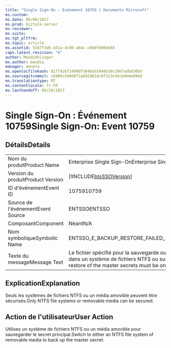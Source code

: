 ```yaml
---
title: "Single Sign-On : Événement 10759 | Documents Microsoft"
ms.custom: 
ms.date: 06/08/2017
ms.prod: biztalk-server
ms.reviewer: 
ms.suite: 
ms.tgt_pltfrm: 
ms.topic: article
ms.assetid: 5347f3d6-d31a-4c00-a64c-c0b0f680de88
caps.latest.revision: "6"
author: MandiOhlinger
ms.author: mandia
manager: anneta
ms.openlocfilehash: 81ff42b71499df5848a55848b3dc1067adb830bd
ms.sourcegitcommit: cb908c540d8f1a692d01dc8f313e16cb4b4e696d
ms.translationtype: MT
ms.contentlocale: fr-FR
ms.lasthandoff: 09/20/2017
---
```

# <a name="single-sign-on-event-10759"></a><span data-ttu-id="d9483-102">Single Sign-On : Événement 10759</span><span class="sxs-lookup"><span data-stu-id="d9483-102">Single Sign-On: Event 10759</span></span>
## <a name="details"></a><span data-ttu-id="d9483-103">Détails</span><span class="sxs-lookup"><span data-stu-id="d9483-103">Details</span></span>  
  
|||  
|-|-|  
|<span data-ttu-id="d9483-104">Nom du produit</span><span class="sxs-lookup"><span data-stu-id="d9483-104">Product Name</span></span>|<span data-ttu-id="d9483-105">Enterprise Single Sign-On</span><span class="sxs-lookup"><span data-stu-id="d9483-105">Enterprise Single Sign-On</span></span>|  
|<span data-ttu-id="d9483-106">Version du produit</span><span class="sxs-lookup"><span data-stu-id="d9483-106">Product Version</span></span>|[!INCLUDE[btsSSOVersion](../includes/btsssoversion-md.md)]|  
|<span data-ttu-id="d9483-107">ID d'événement</span><span class="sxs-lookup"><span data-stu-id="d9483-107">Event ID</span></span>|<span data-ttu-id="d9483-108">10759</span><span class="sxs-lookup"><span data-stu-id="d9483-108">10759</span></span>|  
|<span data-ttu-id="d9483-109">Source de l'événement</span><span class="sxs-lookup"><span data-stu-id="d9483-109">Event Source</span></span>|<span data-ttu-id="d9483-110">ENTSSO</span><span class="sxs-lookup"><span data-stu-id="d9483-110">ENTSSO</span></span>|  
|<span data-ttu-id="d9483-111">Composant</span><span class="sxs-lookup"><span data-stu-id="d9483-111">Component</span></span>|<span data-ttu-id="d9483-112">Néant</span><span class="sxs-lookup"><span data-stu-id="d9483-112">N/A</span></span>|  
|<span data-ttu-id="d9483-113">Nom symbolique</span><span class="sxs-lookup"><span data-stu-id="d9483-113">Symbolic Name</span></span>|<span data-ttu-id="d9483-114">ENTSSO_E_BACKUP_RESTORE_FAILED_MEDIA</span><span class="sxs-lookup"><span data-stu-id="d9483-114">ENTSSO_E_BACKUP_RESTORE_FAILED_MEDIA</span></span>|  
|<span data-ttu-id="d9483-115">Texte du message</span><span class="sxs-lookup"><span data-stu-id="d9483-115">Message Text</span></span>|<span data-ttu-id="d9483-116">Le fichier spécifié pour la sauvegarde ou la restauration des secrets principaux doit figurer dans un système de fichiers NTFS ou sur un média amovible.</span><span class="sxs-lookup"><span data-stu-id="d9483-116">The file specified for backup or restore of the master secrets must be on an NTFS file system or removable media.</span></span>|  
  
## <a name="explanation"></a><span data-ttu-id="d9483-117">Explication</span><span class="sxs-lookup"><span data-stu-id="d9483-117">Explanation</span></span>  
 <span data-ttu-id="d9483-118">Seuls les systèmes de fichiers NTFS ou un média amovible peuvent être sécurisés.</span><span class="sxs-lookup"><span data-stu-id="d9483-118">Only NTFS file systems or removable media can be secured.</span></span>  
  
## <a name="user-action"></a><span data-ttu-id="d9483-119">Action de l'utilisateur</span><span class="sxs-lookup"><span data-stu-id="d9483-119">User Action</span></span>  
 <span data-ttu-id="d9483-120">Utilisez un système de fichiers NTFS ou un média amovible pour sauvegarder le secret principal.</span><span class="sxs-lookup"><span data-stu-id="d9483-120">Switch to either an NTFS file system of removable media to back up the master secret.</span></span>